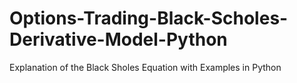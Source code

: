 # Options-Trading-Black-Scholes-Derivative-Model-Python
Explanation of the Black Sholes Equation with Examples in Python 
